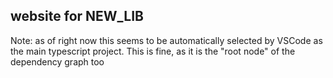 ## website for NEW_LIB

Note: as of right now this seems to be automatically selected by VSCode as the main typescript project. This is fine, as it is the "root node" of the dependency graph too

